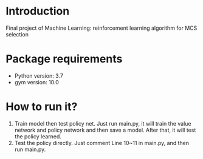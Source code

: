 # Introduction
Final project of Machine Learning: reinforcement learning algorithm for MCS selection

# Package requirements
- Python version: 3.7
- gym version: 10.0

# How to run it?
1. Train model then test policy net.
Just run main.py, it will train the value network and policy network and then save a model. After that, it will test the policy learned.
2. Test the policy directly.
Just comment Line 10~11 in main.py, and then run main.py.